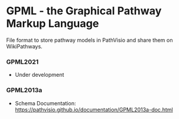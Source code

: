 # GPML - the Graphical Pathway Markup Language

File format to store pathway models in PathVisio and share them on WikiPathways.

### GPML2021
* Under development

### GPML2013a
* Schema Documentation: https://pathvisio.github.io/documentation/GPML2013a-doc.html
